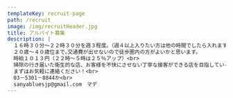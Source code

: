 ```yaml
---
templateKey: recruit-page
path: /recruit
image: /img/recruitHeader.jpg
title: アルバイト募集
description: |
  １６時３０分～２２時３０分を週３程度。（週４以上入りたい方は他の時間でしたら入れます。）<br>
  ２０歳～４０歳位まで｡交通費が出せないので徒歩圏内の方がよいかと思います。 
  時給１０１３円（２２時～５時は２５％アップ）<br> 
  掃除の行き届いた衛生的な店、お客様を不快にさせない丁寧な接客ができる店を目指しているので、それに賛同してくれる方を希望します。
  まずはお気軽に連絡ください！<br>
  03－5301－8844か<br>
  sanyabluesjp@gmail.com　マデ
---
```

